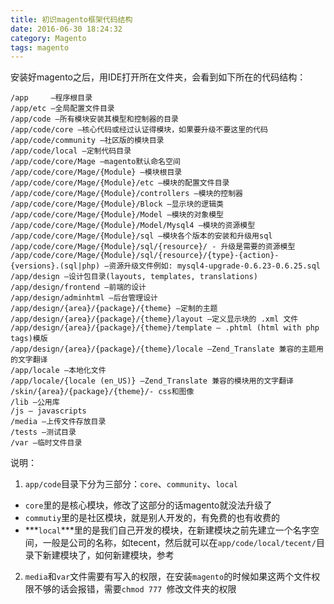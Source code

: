 ```yaml
---
title: 初识magento框架代码结构
date: 2016-06-30 18:24:32
category: Magento
tags: magento
---
```


安装好magento之后，用IDE打开所在文件夹，会看到如下所在的代码结构：

```
/app     –程序根目录
/app/etc –全局配置文件目录
/app/code –所有模块安装其模型和控制器的目录
/app/code/core –核心代码或经过认证得模块，如果要升级不要这里的代码
/app/code/community –社区版的模块目录
/app/code/local –定制代码目录
/app/code/core/Mage –magento默认命名空间
/app/code/core/Mage/{Module} –模块根目录
/app/code/core/Mage/{Module}/etc –模块的配置文件目录
/app/code/core/Mage/{Module}/controllers –模块的控制器
/app/code/core/Mage/{Module}/Block –显示块的逻辑类
/app/code/core/Mage/{Module}/Model –模块的对象模型
/app/code/core/Mage/{Module}/Model/Mysql4 –模块的资源模型
/app/code/core/Mage/{Module}/sql –模块各个版本的安装和升级用sql 
/app/code/core/Mage/{Module}/sql/{resource}/ - 升级是需要的资源模型
/app/code/core/Mage/{Module}/sql/{resource}/{type}-{action}-{versions}.(sql|php) –资源升级文件例如: mysql4-upgrade-0.6.23-0.6.25.sql 
/app/design –设计包目录(layouts, templates, translations) 
/app/design/frontend –前端的设计
/app/design/adminhtml –后台管理设计
/app/design/{area}/{package}/{theme} –定制的主题
/app/design/{area}/{package}/{theme}/layout –定义显示块的 .xml 文件
/app/design/{area}/{package}/{theme}/template – .phtml (html with php tags)模版
/app/design/{area}/{package}/{theme}/locale –Zend_Translate 兼容的主题用的文字翻译
/app/locale –本地化文件
/app/locale/{locale (en_US)} –Zend_Translate 兼容的模块用的文字翻译
/skin/{area}/{package}/{theme}/- css和图像
/lib –公用库
/js – javascripts 
/media –上传文件存放目录
/tests –测试目录
/var –临时文件目录
```


说明：
1. `app/code`目录下分为三部分：`core`、`community`、`local`

 - `core`里的是核心模块，修改了这部分的话magento就没法升级了
 - `commutiy`里的是社区模块，就是别人开发的，有免费的也有收费的
 - ***`local`***里的是我们自己开发的模块，在新建模块之前先建立一个名字空间，一般是公司的名称，如tecent，然后就可以在`app/code/local/tecent/`目录下新建模块了，如何新建模块，参考[]()

2. `media`和`var`文件需要有写入的权限，在安装`magento`的时候如果这两个文件权限不够的话会报错，需要`chmod 777 `修改文件夹的权限